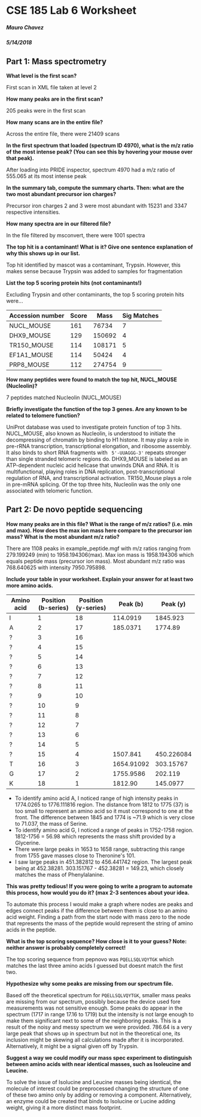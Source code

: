 # CSE 185 Lab 6 Worksheet

##### Mauro Chavez
##### 5/14/2018

## Part 1: Mass spectrometry

**What level is the first scan?**

First scan in XML file taken at level 2

**How many peaks are in the first scan?**

205 peaks were in the first scan

**How many scans are in the entire file?**

Across the entire file, there were 21409 scans

**In the first spectrum that loaded (spectrum ID 4970), what is the m/z ratio of the most intense peak? (You can see this by hovering your mouse over that peak).** 

After loading into PRIDE inspector, spectrum 4970 had a m/z ratio of 555.065 at its most intense peak

**In the summary tab, compute the summary charts. Then: what are the two most abundant precursor ion charges?**

Precursor iron charges 2 and 3 were most abundant with 15231 and 3347 respective intensities. 

**How many spectra are in our filtered file?**

In the file filtered by msconvert, there were 1001 spectra

**The top hit is a contaminant! What is it? Give one sentence explanation of why this shows up in our list.** 

Top hit identified by mascot was a contaminant, Trypsin. However, this makes sense because Trypsin was added to samples for fragmentation

**List the top 5 scoring protein hits (not contaminants!)** 

Excluding Trypsin and other contaminants, the top 5 scoring protein hits were...

| Accession number | Score | Mass | Sig Matches |
| ---------------- | ----- | ---- | ----------- |
| NUCL_MOUSE | 161 | 76734 | 7 |
| DHX9_MOUSE | 129 | 150692 | 4 |
| TR150_MOUSE | 114 |  108171 | 5 |
| EF1A1_MOUSE | 114 | 50424 | 4 | 
| PRP8_MOUSE | 112 | 274754 | 9 | 

**How many peptides were found to match the top hit, NUCL_MOUSE (Nucleolin)?** 

7 peptides matched Nucleolin (NUCL_MOUSE)

**Briefly investigate the function of the top 3 genes. Are any known to be related to telomere function?** 

UniProt database was used to investigate protein function of top 3 hits. NUCL_MOUSE, also known as Nucleolin, is understood to initiate the decompressing of chromatin by binding to H1 histone. It may play a role in pre-rRNA transcription, transcriptional elongation, and ribosome assembly. It also binds to short RNA fragments with ` 5'-UUAGGG-3'` repeats stronger than single stranded telomeric regions do. DHX9_MOUSE is labeled as an ATP-dependent nucleic acid helicase that unwinds DNA and RNA. It is multifunctional, playing roles in DNA replication, post-transcriptional regulation of RNA, and transcriptional activation. TR150_Mouse plays a role in pre-mRNA splicing. Of the top three hits, Nucleolin was the only one associated with telomeric function.

## Part 2: De novo peptide sequencing

**How many peaks are in this file? What is the range of m/z ratios? (i.e. min and max). How does the max ion mass here compare to the precursor ion mass? What is the most abundant m/z ratio?** 

There are 1108 peaks in example_peptide.mgf with m/z ratios ranging from 279.199249 (min) to 1958.194306(max). Max ion mass is 1958.194306 which equals peptide mass (precursor ion mass). Most abundant m/z ratio was 768.640625 with intensity 7950.795898.

**Include your table in your worksheet. Explain your answer for at least two more amino acids.** 

| Amino acid | Position (b-series) | Position (y-series) | Peak (b) | Peak (y) |
|--------|---------|---------|-------|------|
| I | 1 | 18 | 114.0919 | 1845.923 |
| A | 2 | 17 | 185.0371 | 1774.89|
| ? | 3 | 16 | | |
| ? | 4 | 15 | | |
| ? | 5 | 14 | | |
| ? | 6 | 13 | | |
| ? | 7 | 12 | | |
| ? | 8 | 11 | | |
| ? | 9 | 10 | | |
| ? | 10 | 9 | | |
| ? | 11 | 8 | | |
| ? | 12 | 7 | | |
| ? | 13 | 6 | | |
| ? | 14 | 5 | | |
| ? | 15 | 4 | 1507.841 | 450.226084 |
| T | 16 | 3 | 1654.91092 | 303.15767 |
| G | 17 | 2 | 1755.9586 | 202.119 |
| K | 18 | 1 | 1812.90 | 145.0977 |

- To identify amino acid A, I noticed range of high intensity peaks in 1774.0265 to 1776.111816 region. The distance from 1812 to 1775 (37) is too small to represent an amino acid so it must correspond to one at the front. The difference between 1845 and 1774 is ~71.9 which is very close to 71.037, the mass of Serine. 
- To identify amino acid G, I noticed a range of peaks in 1752-1758 region. 1812-1756 = 56.98 which represents the mass shift provided by a Glycerine. 
- There were large peaks in 1653 to 1658 range, subtracting this range from 1755 gave masses close to Theronine's 101.  
- I saw large peaks in 451.382812 to 456.441742 region. The largest peak being at 452.38281. 303.151767 - 452.38281 = 149.23, which closely matches the mass of Phenylalanine.

**This was pretty tedious! If you were going to write a program to automate this process, how would you do it? (max 2-3 sentences about your idea.** 

To automate this process I would make a graph where nodes are peaks and edges connect peaks if the difference between them is close to an amino acid weight. Finding a path from the start node with mass zero to the node that represents the mass of the peptide would represent the string of amino acids in the peptide. 

**What is the top scoring sequence? How close is it to your guess? Note: neither answer is probably completely correct!**

The top scoring sequence from pepnovo was `PQELLSQLVQYTGK` which matches the last three amino acids I guessed but doesnt match the first two. 

**Hypothesize why some peaks are missing from our spectrum file.** 

Based off the theoretical spectrum for `PQELLSQLVQYTGK`, smaller mass peaks are missing from our spectrum, possibly because the device used fore measurements was not sensitive enough. Some peaks do appear in the spectrum (1717 in range 17.16 to 1719) but the intensity is not large enough to make them significant next to some of the neighboring peaks. This is a result of the noisy and messy spectrum we were provided. 786.64 is a very large peak that shows up in spectrum but not in the theoretical one, its inclusion might be skewing all calculations made after it is incorporated. Alternatively, it might be a signal given off by Trypsin.  

**Suggest a way we could modify our mass spec experiment to distinguish between amino acids with near identical masses, such as Isoleucine and Leucine.** 

To solve the issue of Isolucine and Leucine masses being identical, the molecule of interest could be preprocessed changing the structure of one of these two amino only by adding or removing a component. Alternatively, an enzyme could be created that binds to Isolucine or Lucine adding weight, giving it a more distinct mass footprint.
